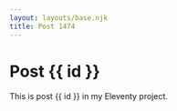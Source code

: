 ```yaml
---
layout: layouts/base.njk
title: Post 1474
---
```


# Post {{ id }}

This is post {{ id }} in my Eleventy project.
